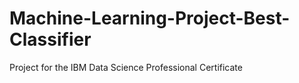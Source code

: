 # Machine-Learning-Project-Best-Classifier
Project for the IBM Data Science Professional Certificate
